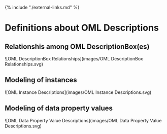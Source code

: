 {% include "./external-links.md" %}

# Definitions about OML Descriptions

## Relationshis among OML DescriptionBox(es)

![OML DescriptionBox Relationships](images/OML DescriptionBox Relationships.svg)

## Modeling of instances

![OML Instance Descriptions](images/OML Instance Descriptions.svg)

## Modeling of data property values

![OML Data Property Value Descriptions](images/OML Data Property Value Descriptions.svg)

